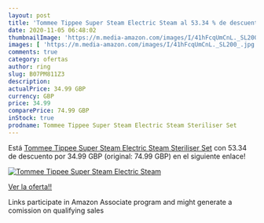 ```yaml
---
layout: post
title: 'Tommee Tippee Super Steam Electric Steam al 53.34 % de descuento'
date: 2020-11-05 06:48:02
thumbnailImage: 'https://m.media-amazon.com/images/I/41hFcqUmCnL._SL200_.jpg'
images: [ 'https://m.media-amazon.com/images/I/41hFcqUmCnL._SL200_.jpg' ]
comments: true
category: ofertas
author: ring
slug: B07PM811Z3
description:
actualPrice: 34.99 GBP
currency: GBP
price: 34.99
comparePrice: 74.99 GBP
inStock: true
prodname: Tommee Tippee Super Steam Electric Steam Steriliser Set
---
```


Está [Tommee Tippee Super Steam Electric Steam Steriliser Set](https://www.amazon.co.uk/dp/B07PM811Z3/?tag=tolees0a-21) con 53.34 de descuento por 34.99 GBP (original: 74.99 GBP) en el siguiente enlace!

[![Tommee Tippee Super Steam Electric Steam](https://m.media-amazon.com/images/I/41hFcqUmCnL._SL200_.jpg)](https://www.amazon.co.uk/dp/B07PM811Z3/?tag=tolees0a-21)

[Ver la oferta!!](https://www.amazon.co.uk/dp/B07PM811Z3/?tag=tolees0a-21)

Links participate in Amazon Associate program and might generate a comission on qualifying sales


